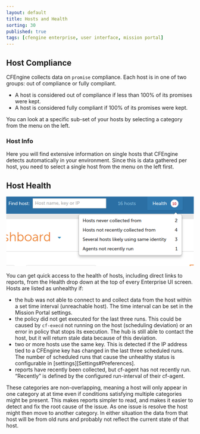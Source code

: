 ```yaml
---
layout: default
title: Hosts and Health
sorting: 30
published: true
tags: [cfengine enterprise, user interface, mission portal]
---
```


## Host Compliance ##

CFEngine collects data on `promise` compliance. Each host is in one of two groups: out of compliance or fully compliant.

* A host is considered out of compliance if less than 100% of its promises were kept.
* A host is considered fully compliant if 100% of its promises were kept.

You can look at a specific sub-set of your hosts by selecting a category from the menu on the left.

### Host Info ###

Here you will find extensive information on single hosts that CFEngine detects automatically in your environment. Since this is data gathered per host, you need to select a single host from the menu on the left first.

## Host Health ##

![Hosts](Mission-portal-health-dignostics-header.png)

You can get quick access to the health of hosts, including direct links to reports, from the Health drop down at the top of every Enterprise UI screen. Hosts are listed as unhealthy if:

* the hub was not able to connect to and collect data from the host within a set time interval (unreachable host). The time interval can be set in the Mission Portal settings.
* the policy did not get executed for the last three runs. This could be caused by `cf-execd` not running on the host (scheduling deviation) or an error in policy that stops its execution. The hub is still able to contact the host, but it will return stale data because of this deviation.
* two or more hosts use the same key. This is detected if the IP address tied to a CFEngine key has changed in the last three scheduled runs. The number of scheduled runs that cause the unhealthy status is configurable in [settings][Settings#Preferences].
* reports have recently been collected, but cf-agent has not recently run. “Recently” is defined by the configured run-interval of their cf-agent.

These categories are non-overlapping, meaning a host will only appear in one category at at time even if conditions satisfying multiple categories might be present. This makes reports simpler to read, and makes it easier to detect and fix the root cause of the issue. As one issue is resolve the host might then move to another category.
In either situation the data from that host will be from old runs and probably not reflect the current state of that host.
